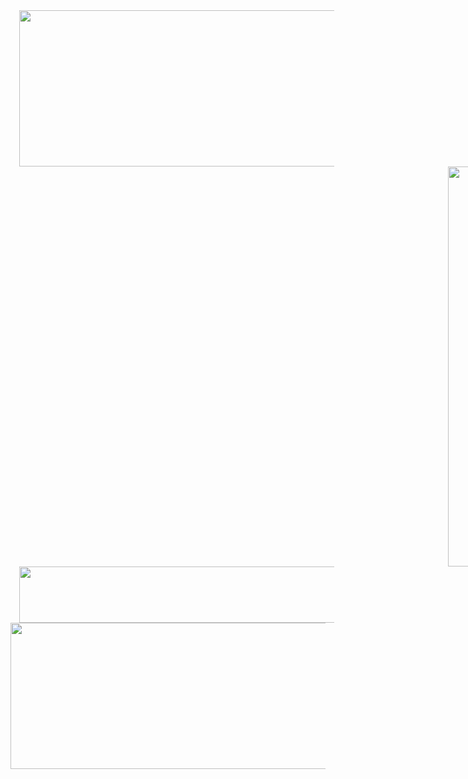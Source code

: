 <div class="separator" style="clear: both; text-align: center;"><a href="https://dietcbdmart.com/OrderSmilzCBDGummiesg" style="margin-left: 1em; margin-right: 1em;"><img border="0" data-original-height="195" data-original-width="500" height="250" src="https://blogger.googleusercontent.com/img/b/R29vZ2xl/AVvXsEgJoCnVWhQIwIwtYBtgZFq6JFNpwVXSHUi23D75kBo-2kJ7fete2jiy_QzKL9WKF0uXslmj9hPfnDfsCTvSF_fsutLwu8wcuHDb1O9pQ7WIGpPHVysdaBiV3pF5kZ1zb9CGx3Qyz6qEX-hnvgvX0mVih42HOYQEW9jEs3SzKEp3H91rRtHdp2my7_YC0A/w640-h250/Screenshot%202022-03-26%20at%2015-10-34%20https%20__smilzspecial.github.io.png" width="640"></a></div>
<div class="separator" style="clear: both; text-align: center;"><a href="https://dietcbdmart.com/OrderSmilzCBDGummiesg" style="margin-left: 50em; margin-right: 1em;"><img border="0" data-original-height="362" data-original-width="300" height="640" src="https://blogger.googleusercontent.com/img/b/R29vZ2xl/AVvXsEjMAJuj1Gl1xE6Qyb7-nUkqJgz6UbeZOD4NFe8Eg4d4uOILAnTQ2CW0_-_oPbeZxIKtn2S5gSoKzrdkRxhQIud1XYd5kEKO0O1tQKWCp7VM0gx9melFj1DJzTbIpKI7DF6mR9dt3i5L0PzXNHjO99S6hu7sNgDDYurHn8_CbhOuxlPGuUNajMCtGLyTFw/w530-h640/Screenshot%202022-03-26%20at%2015-10-48%20https%20__smilzspecial.github.io.png" width="530"></a></div>
<div class="separator" style="clear: both; text-align: center;"><a href="https://dietcbdmart.com/OrderSmilzCBDGummiesg" style="margin-left: 1em; margin-right: 1em;"><img border="0" data-original-height="99" data-original-width="711" height="90" src="https://blogger.googleusercontent.com/img/b/R29vZ2xl/AVvXsEhlon1aWjZe7APzOoM3tEuB0DdZLBGi72TGvcQ9Q5S6X-8OYhjtnBPlHTS4xL1ehMvfrIADkEHeM6Uk_tKp8a0GUrR8-_dOti-MXEiEJoAeJOXipQ2R6tcmlY3kaUYLK30bsJMiiriSryT9dd30nmEIu7pb_J00uzrjuJTshTS9IHPmPgr3vOlcO4D-1w/w640-h90/Screenshot%202022-03-26%20at%2015-10-41%20https%20__smilzspecial.github.io.png" width="640"></a></div>
<div class="separator" style="clear: both; text-align: center;"><a href="https://dietcbdmart.com/OrderSmilzCBDGummiesg"><img border="0" data-original-height="265" data-original-width="724" height="234" src="https://blogger.googleusercontent.com/img/b/R29vZ2xl/AVvXsEjoHKwjec0U7J5BPIX5SM_glQ5fDi83J1HXnL8ozCN5xeAQ_NO8agj6c9ApllzwlpJY_qmddmheZ3YYHcgIva6bJW1SMeXq8pNTkDe1gdv178TLawNwwrX0dGiq7i161vQQt5ygNVnkY-VTSmLo6eH4mInxdSFzmx_0bU3P5HcBOkWfqISLIb4I9qrJvg/w640-h234/Screenshot%202022-03-26%20at%2015-10-54%20https%20__smilzspecial.github.io.png" width="640"></a></div>
